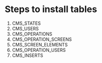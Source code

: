 # Steps to install tables

1. CMS_STATES
2. CMS_USERS
3. CMS_OPERATIONS
4. CMS_OPERATION_SCREENS
5. CMS_SCREEN_ELEMENTS
6. CMS_OPERATION_USERS
7. CMS_INSERTS
